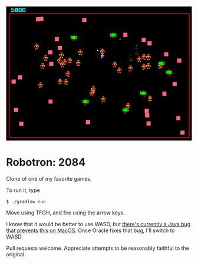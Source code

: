 ![Robotron: 2084](robotron.png)

# Robotron: 2084

Clone of one of my favorite games.

To run it, type

    $ ./gradlew run

Move using TFGH, and fire using the arrow keys.

I know that it would be better to use WASD, but [there's currently a Java bug that prevents this on MacOS](http://stackoverflow.com/questions/43192166/on-mac-in-java-keypressed-event-doesnt-fire-for-certain-keys/43960171#43960171).
Once Oracle fixes that bug, I'll switch to WASD.

Pull requests welcome. Appreciate attempts to be reasonably faithful to the original.
